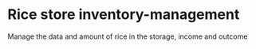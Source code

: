 # Rice store inventory-management
Manage the data and amount of rice in the storage, income and outcome
